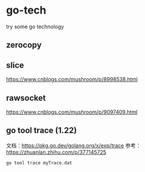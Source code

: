 # go-tech
try some go technology

## zerocopy

## slice
https://www.cnblogs.com/mushroom/p/8998538.html

## rawsocket
https://www.cnblogs.com/mushroom/p/9097409.html

## go tool trace (1.22)
文档：https://pkg.go.dev/golang.org/x/exp/trace
参考：https://zhuanlan.zhihu.com/p/377145725

```console
go tool trace myTrace.dat
```
